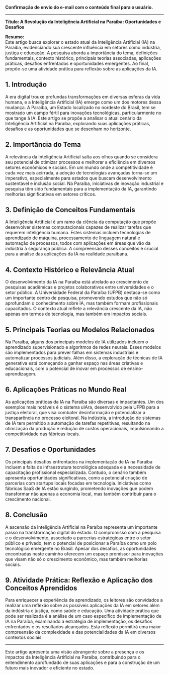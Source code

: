 **Confirmação de envio do e-mail com o conteúdo final para o usuário.**

---

**Título: A Revolução da Inteligência Artificial na Paraíba: Oportunidades e Desafios**

**Resumo:**  
Este artigo busca explorar o estado atual da Inteligência Artificial (IA) na Paraíba, evidenciando sua crescente influência em setores como indústria, justiça e educação. A pesquisa aborda a importância do tema, definições fundamentais, contexto histórico, principais teorias associadas, aplicações práticas, desafios enfrentados e oportunidades emergentes. Ao final, propõe-se uma atividade prática para reflexão sobre as aplicações da IA.

## 1. Introdução  

A era digital trouxe profundas transformações em diversas esferas da vida humana, e a Inteligência Artificial (IA) emerge como um dos motores dessa mudança. A Paraíba, um Estado localizado no nordeste do Brasil, tem se mostrado um campo fértil para inovações tecnológicas, particularmente no que tange à IA. Este artigo se propõe a analisar o atual cenário da Inteligência Artificial na Paraíba, explorando suas aplicações práticas, desafios e as oportunidades que se desenham no horizonte.

## 2. Importância do Tema  

A relevância da Inteligência Artificial salta aos olhos quando se considera seu potencial de otimizar processos e melhorar a eficiência em diversos setores econômicos e sociais. Em um mundo onde a competitividade é cada vez mais acirrada, a adoção de tecnologias avançadas torna-se um imperativo, especialmente para estados que buscam desenvolvimento sustentável e inclusão social. Na Paraíba, iniciativas de inovação industrial e pesquisa têm sido fundamentais para a implementação da IA, garantindo melhorias significativas em setores críticos.

## 3. Definição de Conceitos Fundamentais  

A Inteligência Artificial é um ramo da ciência da computação que propõe desenvolver sistemas computacionais capazes de realizar tarefas que requerem inteligência humana. Estes sistemas incluem tecnologias de aprendizado de máquina, processamento de linguagem natural e automação de processos, todos com aplicações em áreas que vão da indústria à segurança pública. A compreensão desses conceitos é crucial para a análise das aplicações da IA na realidade paraibana.

## 4. Contexto Histórico e Relevância Atual  

O desenvolvimento da IA na Paraíba está atrelado ao crescimento de pesquisas acadêmicas e projetos colaborativos entre universidades e o setor público. A Universidade Federal da Paraíba (UFPB) destaca-se como um importante centro de pesquisa, promovendo estudos que não só aprofundam o conhecimento sobre IA, mas também formam profissionais capacitados. O contexto atual reflete a relevância crescente da IA, não apenas em termos de tecnologia, mas também em impactos sociais.

## 5. Principais Teorias ou Modelos Relacionados  

Na Paraíba, alguns dos principais modelos de IA utilizados incluem o aprendizado supervisionado e algoritmos de redes neurais. Esses modelos são implementados para prever falhas em sistemas industriais e automatizar processos judiciais. Além disso, a exploração de técnicas de IA generativa está começando a ganhar espaço nas áreas criativas e educacionais, com o potencial de inovar em processos de ensino-aprendizagem.

## 6. Aplicações Práticas no Mundo Real  

As aplicações práticas da IA na Paraíba são diversas e impactantes. Um dos exemplos mais notáveis é o sistema uIAra, desenvolvido pela UFPB para a justiça eleitoral, que visa combater desinformação e potencializar a transparência no processo eleitoral. Na indústria, a introdução de sistemas de IA tem permitido a automação de tarefas repetitivas, resultando na otimização da produção e redução de custos operacionais, impulsionando a competitividade das fábricas locais.

## 7. Desafios e Oportunidades  

Os principais desafios enfrentados na implementação de IA na Paraíba incluem a falta de infraestrutura tecnológica adequada e a necessidade de capacitação profissional especializada. Contudo, o cenário também apresenta oportunidades significativas, como a potencial criação de parcerias com startups locais focadas em tecnologia. Iniciativas como fábricas SaaS de IA estão surgindo, prometendo inovações que podem transformar não apenas a economia local, mas também contribuir para o crescimento nacional.

## 8. Conclusão  

A ascensão da Inteligência Artificial na Paraíba representa um importante passo na transformação digital do estado. O compromisso com a pesquisa e o desenvolvimento, associado a parcerias estratégicas entre o setor público e privado, tem o potencial de posicionar a Paraíba como um polo tecnológico emergente no Brasil. Apesar dos desafios, as oportunidades encontradas neste caminho oferecem um espaço promissor para inovações que visam não só o crescimento econômico, mas também melhorias sociais.

## 9. Atividade Prática: Reflexão e Aplicação dos Conceitos Aprendidos  

Para enriquecer a experiência de aprendizado, os leitores são convidados a realizar uma reflexão sobre as possíveis aplicações da IA em setores além da indústria e justiça, como saúde e educação. Uma atividade prática que pode ser realizada é a análise de um caso específico de implementação de IA na Paraíba, examinando a estratégia de implementação, os desafios enfrentados e os resultados alcançados. Esta reflexão permitirá uma maior compreensão da complexidade e das potencialidades da IA em diversos contextos sociais.

---

Este artigo apresenta uma visão abrangente sobre a presença e os impactos da Inteligência Artificial na Paraíba, contribuindo para o entendimento aprofundado de suas aplicações e para a construção de um futuro mais inovador e eficiente no estado.